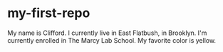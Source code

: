 # my-first-repo

My name is Clifford. I currently live in East Flatbush, in Brooklyn. I'm currently enrolled in The Marcy Lab School. My favorite color is yellow.